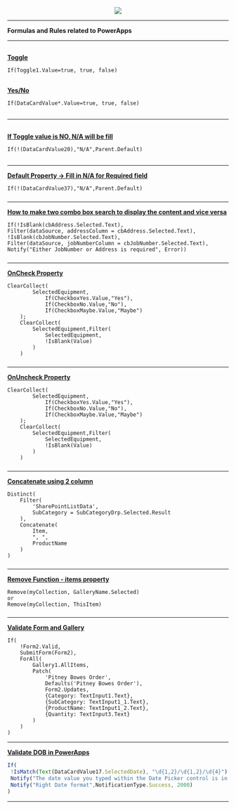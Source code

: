 <p align="center">
<img src="https://user-images.githubusercontent.com/19554935/66256981-bc639e80-e761-11e9-8f6c-03e461718035.png"/>
  </p>
  
  
***
<b>Formulas and Rules related to PowerApps</b>
***
##
<b><u>Toggle</u></b>
```Excel
If(Toggle1.Value=true, true, false)
```
##
<b><u>Yes/No</u></b>
```Excel
If(DataCardValue*.Value=true, true, false)
```
##
***
##
<b><u>If Toggle value is NO, N/A will be fill</u></b>
```Excel
If(!(DataCardValue20),"N/A",Parent.Default)
```
##
***
<b><u>Default Property → Fill in N/A for Required field</u></b>
```Excel
If(!(DataCardValue37),"N/A",Parent.Default)
```
###
***
<b><u>How to make two combo box search to display the content and vice versa</u></b>
```Excel
If(!IsBlank(cbAddress.Selected.Text), 
Filter(dataSource, addressColumn = cbAddress.Selected.Text), 
!IsBlank(cbJobNumber.Selected.Text), 
Filter(dataSource, jobNumberColumn = cbJobNumber.Selected.Text),
Notify("Either JobNumber or Address is required", Error))
```
###
***
<b><u>OnCheck Property </u></b>
```Excel
ClearCollect(
    	SelectedEquipment,
    		If(CheckboxYes.Value,"Yes"),
    		If(CheckboxNo.Value,"No"),
    		If(CheckboxMaybe.Value,"Maybe")
    );
    ClearCollect(
    	SelectedEquipment,Filter(
    		SelectedEquipment,
    		!IsBlank(Value)
    	)
    )
```
###
***
<b><u>OnUncheck Property </u></b>
```Excel
ClearCollect(
    	SelectedEquipment,
    		If(CheckboxYes.Value,"Yes"),
    		If(CheckboxNo.Value,"No"),
    		If(CheckboxMaybe.Value,"Maybe")
    );
    ClearCollect(
    	SelectedEquipment,Filter(
    		SelectedEquipment,
    		!IsBlank(Value)
    	)
    )
```
###
***
<b><u>Concatenate using 2 column </u></b>
```Excel
Distinct(
    Filter(
        'SharePointListData',
        SubCategory = SubCategoryDrp.Selected.Result
    ),
    Concatenate(
        Item,
        ", ",
        ProductName
    )
)
```
###
***
<b><u>Remove Function - items property </u></b>
```Excel
Remove(myCollection, GalleryName.Selected)
or
Remove(myCollection, ThisItem)
```
###
***
<b><u>Validate Form and Gallery </u></b>
```Excel
If(
    !Form2.Valid,
    SubmitForm(Form2),
    ForAll(
        Gallery1.AllItems,
        Patch(
            'Pitney Bowes Order',
            Defaults('Pitney Bowes Order'),
            Form2.Updates,
            {Category: TextInput1.Text},
            {SubCategory: TextInput1_1.Text},
            {ProductName: TextInput1_2.Text},
            {Quantity: TextInput3.Text}
        )
    )
)
```
***
<b><u>Validate DOB in PowerApps</u></b>
  ```Javascript
  If(
   !IsMatch(Text(DataCardValue17.SelectedDate), "\d{1,2}/\d{1,2}/\d{4}") || Value(First(Split(Text(DataCardValue17.SelectedDate), "/")).Result)>12 || Value(Last(FirstN(Split(Text(DataCardValue17.SelectedDate), "/"))).Result)>31, 
   Notify("The date value you typed within the Date Picker control is in wrong format. The correct format is mm/dd/yyyy.", NotificationType.Error), 
   Notify("Right Date format",NotificationType.Success, 2000)
)
```
***
